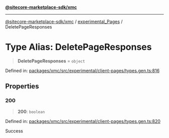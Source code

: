 [**@sitecore-marketplace-sdk/xmc**](../../../../README.md)

***

[@sitecore-marketplace-sdk/xmc](../../../../README.md) / [experimental\_Pages](../README.md) / DeletePageResponses

# Type Alias: DeletePageResponses

> **DeletePageResponses** = `object`

Defined in: [packages/xmc/src/experimental/client-pages/types.gen.ts:816](https://github.com/Sitecore/marketplace-sdk/blob/main/packages/xmc/src/experimental/client-pages/types.gen.ts#L816)

## Properties

### 200

> **200**: `boolean`

Defined in: [packages/xmc/src/experimental/client-pages/types.gen.ts:820](https://github.com/Sitecore/marketplace-sdk/blob/main/packages/xmc/src/experimental/client-pages/types.gen.ts#L820)

Success
